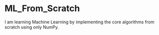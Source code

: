 # ML_From_Scratch
I am learning Machine Learning by implementing the core algorithms from scratch using only NumPy.
